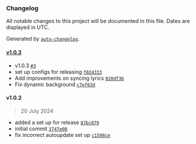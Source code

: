 ### Changelog

All notable changes to this project will be documented in this file. Dates are displayed in UTC.

Generated by [`auto-changelog`](https://github.com/CookPete/auto-changelog).

#### [v1.0.3](https://github.com/aminosyangtti/aespatify/compare/v1.0.2...v1.0.3)

- v1.0.3 [`#3`](https://github.com/aminosyangtti/aespatify/pull/3)
- set up configs for releasing [`f024333`](https://github.com/aminosyangtti/aespatify/commit/f0243333f387324bbf3be7dc13ef80f2dc14c714)
- Add improvements on syncing lyrics [`020df36`](https://github.com/aminosyangtti/aespatify/commit/020df3675d98d381fb5bbd292e5f0a363769ee90)
- Fix dynamic background [`c7ef63d`](https://github.com/aminosyangtti/aespatify/commit/c7ef63d12c6e221eaad6ae760563a5eb835b182e)

#### v1.0.2

> 20 July 2024

- added a set up for release [`87bc879`](https://github.com/aminosyangtti/aespatify/commit/87bc879c6fa51c605d1df4729e130d0ed4ce7d6b)
- initial commit [`3747e08`](https://github.com/aminosyangtti/aespatify/commit/3747e0847bf7e828a793da47cd99f9e3147787ed)
- fix incorrect autoupdate set up [`c1598ce`](https://github.com/aminosyangtti/aespatify/commit/c1598ce45404c300b9dd3962ec7ebef8debcc890)
